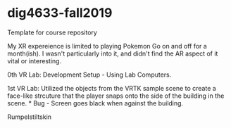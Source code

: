 # dig4633-fall2019
Template for course repository

My XR expereience is limited to playing Pokemon Go on and off for a month(ish). 
I wasn't particularly into it, and didn't find the AR aspect of it vital or interesting.

0th VR Lab: Development Setup - Using Lab Computers.

1st VR Lab: Utilized the objects from the VRTK sample scene to create a face-like strcuture that the player snaps onto the side of the building in the scene.
     * Bug - Screen goes black when against the building.

Rumpelstiltskin
